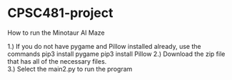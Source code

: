 # CPSC481-project
How to run the Minotaur AI Maze

1.) If you do not have pygame and Pillow installed already, use the commands
       pip3 install pygame
       pip3 install Pillow 
2.) Download the zip file that has all of the necessary files.  
3.) Select the main2.py to run the program
